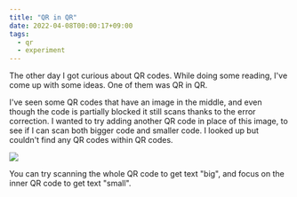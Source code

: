 ```yaml
---
title: "QR in QR"
date: 2022-04-08T00:00:17+09:00
tags:
  - qr
  - experiment
---
```


The other day I got curious about QR codes. While doing some reading, I've come up with some ideas. One of them was QR in QR.

I've seen some QR codes that have an image in the middle, and even though the code is partially blocked it still scans thanks to the error correction. I wanted to try adding another QR code in place of this image, to see if I can scan both bigger code and smaller code. I looked up but couldn't find any QR codes within QR codes.

![](/images/qr-in-qr.jpg)

You can try scanning the whole QR code to get text "big", and focus on the inner QR code to get text "small".
